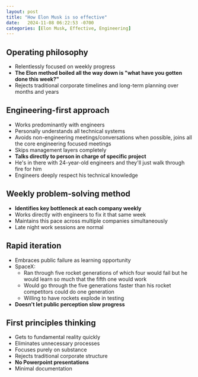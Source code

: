 ```yaml
---
layout: post
title: "How Elon Musk is so effective"
date:   2024-11-08 06:22:53 -0700
categories: [Elon Musk, Effective, Engineering]
---
```


## Operating philosophy

- Relentlessly focused on weekly progress
- **The Elon method boiled all the way down is "what have you gotten done this week?"**
- Rejects traditional corporate timelines and long-term planning over months and years

## Engineering-first approach

- Works predominantly with engineers
- Personally understands all technical systems
- Avoids non-engineering meetings/conversations when possible, joins all the core engineering focused meetings
- Skips management layers completely
- **Talks directly to person in charge of specific project**
- He's in there with 24-year-old engineers and they'll just walk through fire for him
- Engineers deeply respect his technical knowledge

## Weekly problem-solving method

- **Identifies key bottleneck at each company weekly**
- Works directly with engineers to fix it that same week
- Maintains this pace across multiple companies simultaneously
- Late night work sessions are normal

## Rapid iteration

- Embraces public failure as learning opportunity
- SpaceX:
    - Ran through five rocket generations of which four would fail but he would learn so much that the fifth one would work
    - Would go through the five generations faster than his rocket competitors could do one generation
    - Willing to have rockets explode in testing
- **Doesn't let public perception slow progress**

## First principles thinking

- Gets to fundamental reality quickly
- Eliminates unnecessary processes
- Focuses purely on substance
- Rejects traditional corporate structure
- **No Powerpoint presentations**
- Minimal documentation
